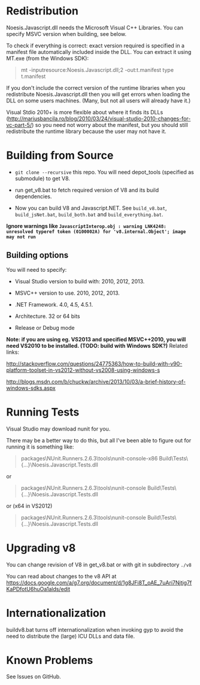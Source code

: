 Redistribution
==============

Noesis.Javascript.dll needs the Microsoft Visual C++ Libraries.
You can specify MSVC version when building, see below.

To check if everything is correct: exact version required is specified
in a manifest file automatically included inside the DLL.  You can extract it using 
MT.exe (from the Windows SDK):

 > mt -inputresource:Noesis.Javascript.dll;2 -out:t.manifest
 > type t.manifest

If you don't include the correct version of the runtime libraries
when you redistribute Noesis.Javascript.dll then you will get errors
when loading the DLL on some users machines.  (Many, but not all users
will already have it.)

Visual Stdio 2010+ is more flexible about where it finds its DLLs 
(http://mariusbancila.ro/blog/2010/03/24/visual-studio-2010-changes-for-vc-part-5/)
so you need not worry about the manifest, but you should still redistribute the
runtime library because the user may not have it.


Building from Source
====================

* `git clone --recursive` this repo. You will need depot_tools (specified as submodule) to get V8.

* run get_v8.bat to fetch required version of V8 and its build dependencies. 

* Now you can build V8 and Javascript.NET. See `build_v8.bat`, `build_jsNet.bat`, `build_both.bat` and `build_everything.bat`.

__Ignore warnings like `JavascriptInterop.obj : warning LNK4248: unresolved typeref token (0100002A) for 'v8.internal.Object'; image may not run`__


Building options
----------------

You will need to specify:

* Visual Studio version to build with: 2010, 2012, 2013.

* MSVC++ version to use.  2010, 2012, 2013.

* .NET Framework. 4.0, 4.5, 4.5.1.

* Architecture. 32 or 64 bits

* Release or Debug mode

__Note: if you are using eg. VS2013 and specified MSVC++2010, you will need VS2010 to be installed. (TODO: build with Windows SDK?)__ Related links:

http://stackoverflow.com/questions/24775363/how-to-build-with-v90-platform-toolset-in-vs2012-without-vs2008-using-windows-s

http://blogs.msdn.com/b/chuckw/archive/2013/10/03/a-brief-history-of-windows-sdks.aspx


Running Tests
=============

Visual Studio may download nunit for you.

There may be a better way to do this, but all I've been able to figure
out for running it is something like:

> packages\NUnit.Runners.2.6.3\tools\nunit-console-x86 Build\Tests\\{...}\Noesis.Javascript.Tests.dll

or

> packages\NUnit.Runners.2.6.3\tools\nunit-console Build\Tests\\{...}\Noesis.Javascript.Tests.dll

or (x64 in VS2012)

> packages\NUnit.Runners.2.6.3\tools\nunit-console Build\Tests\\{...}\Noesis.Javascript.Tests.dll


Upgrading v8
============

You can change revision of V8 in get_v8.bat or with git in subdirectory `./v8`

You can read about changes to the v8 API at
https://docs.google.com/a/g7.org/document/d/1g8JFi8T_oAE_7uAri7Njtig7fKaPDfotU6huOa1alds/edit


Internationalization
====================

buildv8.bat turns off internationalization when invoking gyp to avoid the need to distribute
the (large) ICU DLLs and data file.


Known Problems
==============

See Issues on GitHub.
